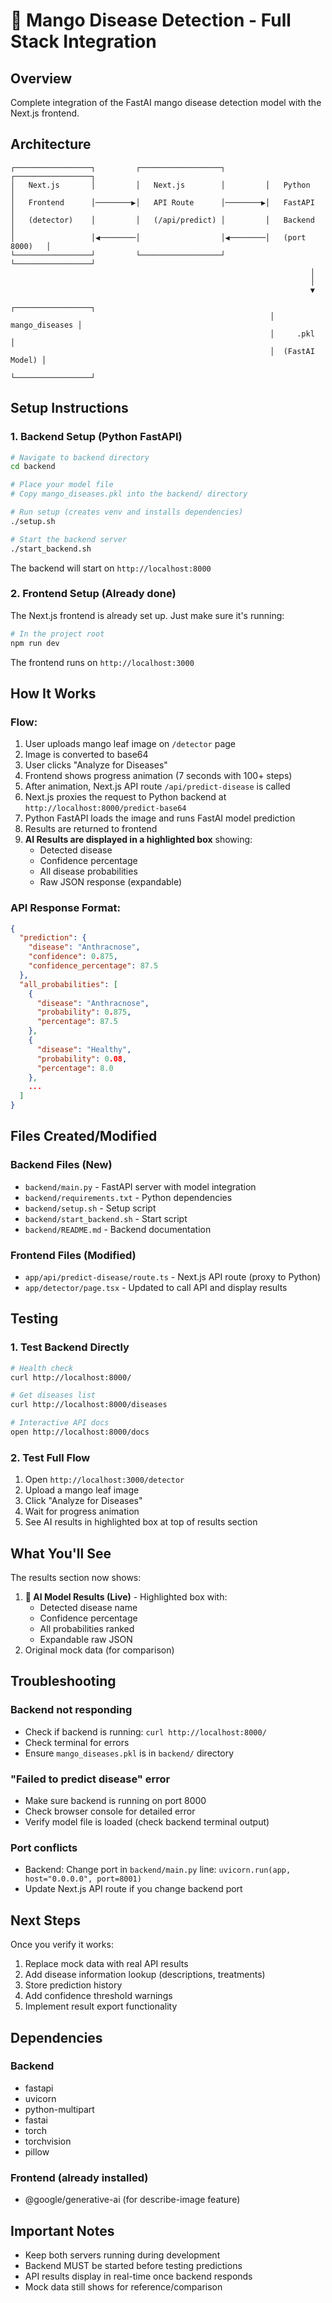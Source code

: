# 🥭 Mango Disease Detection - Full Stack Integration

## Overview
Complete integration of the FastAI mango disease detection model with the Next.js frontend.

## Architecture

```
┌─────────────────┐         ┌──────────────────┐         ┌─────────────────┐
│   Next.js       │         │   Next.js        │         │   Python        │
│   Frontend      │────────▶│   API Route      │────────▶│   FastAPI       │
│   (detector)    │         │   (/api/predict) │         │   Backend       │
│                 │◀────────│                  │◀────────│   (port 8000)   │
└─────────────────┘         └──────────────────┘         └─────────────────┘
                                                                   │
                                                                   │
                                                                   ▼
                                                          ┌─────────────────┐
                                                          │  mango_diseases │
                                                          │     .pkl        │
                                                          │  (FastAI Model) │
                                                          └─────────────────┘
```

## Setup Instructions

### 1. Backend Setup (Python FastAPI)

```bash
# Navigate to backend directory
cd backend

# Place your model file
# Copy mango_diseases.pkl into the backend/ directory

# Run setup (creates venv and installs dependencies)
./setup.sh

# Start the backend server
./start_backend.sh
```

The backend will start on `http://localhost:8000`

### 2. Frontend Setup (Already done)

The Next.js frontend is already set up. Just make sure it's running:

```bash
# In the project root
npm run dev
```

The frontend runs on `http://localhost:3000`

## How It Works

### Flow:
1. User uploads mango leaf image on `/detector` page
2. Image is converted to base64
3. User clicks "Analyze for Diseases"
4. Frontend shows progress animation (7 seconds with 100+ steps)
5. After animation, Next.js API route `/api/predict-disease` is called
6. Next.js proxies the request to Python backend at `http://localhost:8000/predict-base64`
7. Python FastAPI loads the image and runs FastAI model prediction
8. Results are returned to frontend
9. **AI Results are displayed in a highlighted box** showing:
   - Detected disease
   - Confidence percentage
   - All disease probabilities
   - Raw JSON response (expandable)

### API Response Format:
```json
{
  "prediction": {
    "disease": "Anthracnose",
    "confidence": 0.875,
    "confidence_percentage": 87.5
  },
  "all_probabilities": [
    {
      "disease": "Anthracnose",
      "probability": 0.875,
      "percentage": 87.5
    },
    {
      "disease": "Healthy",
      "probability": 0.08,
      "percentage": 8.0
    },
    ...
  ]
}
```

## Files Created/Modified

### Backend Files (New)
- `backend/main.py` - FastAPI server with model integration
- `backend/requirements.txt` - Python dependencies
- `backend/setup.sh` - Setup script
- `backend/start_backend.sh` - Start script
- `backend/README.md` - Backend documentation

### Frontend Files (Modified)
- `app/api/predict-disease/route.ts` - Next.js API route (proxy to Python)
- `app/detector/page.tsx` - Updated to call API and display results

## Testing

### 1. Test Backend Directly
```bash
# Health check
curl http://localhost:8000/

# Get diseases list
curl http://localhost:8000/diseases

# Interactive API docs
open http://localhost:8000/docs
```

### 2. Test Full Flow
1. Open `http://localhost:3000/detector`
2. Upload a mango leaf image
3. Click "Analyze for Diseases"
4. Wait for progress animation
5. See AI results in highlighted box at top of results section

## What You'll See

The results section now shows:
1. **🤖 AI Model Results (Live)** - Highlighted box with:
   - Detected disease name
   - Confidence percentage
   - All probabilities ranked
   - Expandable raw JSON
2. Original mock data (for comparison)

## Troubleshooting

### Backend not responding
- Check if backend is running: `curl http://localhost:8000/`
- Check terminal for errors
- Ensure `mango_diseases.pkl` is in `backend/` directory

### "Failed to predict disease" error
- Make sure backend is running on port 8000
- Check browser console for detailed error
- Verify model file is loaded (check backend terminal output)

### Port conflicts
- Backend: Change port in `backend/main.py` line: `uvicorn.run(app, host="0.0.0.0", port=8001)`
- Update Next.js API route if you change backend port

## Next Steps

Once you verify it works:
1. Replace mock data with real API results
2. Add disease information lookup (descriptions, treatments)
3. Store prediction history
4. Add confidence threshold warnings
5. Implement result export functionality

## Dependencies

### Backend
- fastapi
- uvicorn
- python-multipart
- fastai
- torch
- torchvision
- pillow

### Frontend (already installed)
- @google/generative-ai (for describe-image feature)

## Important Notes

- Keep both servers running during development
- Backend MUST be started before testing predictions
- API results display in real-time once backend responds
- Mock data still shows for reference/comparison
